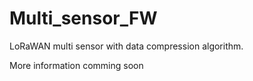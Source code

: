# Multi_sensor_FW

LoRaWAN multi sensor with data compression algorithm.

More information comming soon 

